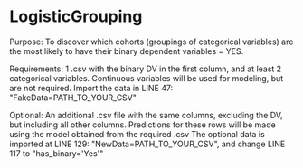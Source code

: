 # LogisticGrouping

Purpose: To discover which cohorts (groupings of categorical variables) are the most likely to have their binary dependent variables = YES.

Requirements: 1 .csv with the binary DV in the first column, and at least 2 categorical variables. Continuous variables will be used for modeling, but are not required.
Import the data in LINE 47: "FakeData=PATH_TO_YOUR_CSV"

Optional: An additional .csv file with the same columns, excluding the DV, but including all other columns. Predictions for these rows will be made using the model obtained from the required .csv
The optional data is imported at LINE 129: "NewData=PATH_TO_YOUR_CSV", and change LINE 117 to "has_binary='Yes'"
